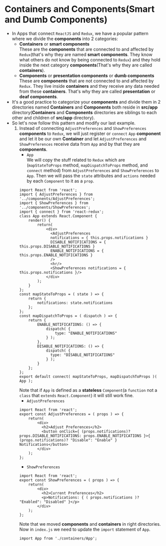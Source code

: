 # Containers and Components(Smart and Dumb Components)
* In Apps that connect ` ReactJS ` and ` Redux `, we have a popular pattern where we divide the **components** into 2 categories:
    * **Containers** or **smart components**  
    These are the **components** that are connected to and affected by ` Redux `(that's why they are named **smart components**. They know what others do not know by being connected to ` Redux `) and they hold inside the next category **components**(That's why they are called **containers**).
    * **Components** or **presentation components** or **dumb components**  
    These are **components** that are not connected to and affected by ` Redux `. They live inside **containers** and they receive any data needed from these **containers**. That's why they are called **presentation** or **deaf components**.
* It's a good practice to categorize your **components** and divide them in 2 directories named **Containers** and **Components** both reside in **src/app** directory(**Containers** and **Components** directories are siblings to each other and children of **src/app** directory).
* So let's now follow this pattern and modify our last example.
    1. Instead of connecting ` AdjustPreferences ` and ` ShowPreferences ` **components** to ` Redux `, we will just register or ` connect ` ` App ` **component** and let it be our own **Container** and let ` AdjustPreferences ` and ` ShowPreferences ` receive data from ` App ` and by that they are **components**.
        * ` App `  
        We will copy the stuff related to ` Redux ` which are (` mapStateToProps ` method, ` mapDispatchToProps ` method, and ` connect ` method) from ` AdjustPreferences ` and ` ShowPreferences ` to ` App `. Then we will pass the ` state ` attributes and ` actions ` needed by each ` Component ` to it as a ` prop `.
        ```
        import React from 'react';
        import { AdjustPreferences } from '../components/AdjustPreferences';
        import { ShowPreferences } from '../components/ShowPreferences';
        import { connect } from 'react-redux';
        class App extends React.Component {
            render() {
                return(
                    <div>
                      <AdjustPreferences
                      notifications = { this.props.notifications }
                      DISABLE_NOTIFICATIONS = { this.props.DISABLE_NOTIFICATIONS }
                      ENABLE_NOTIFICATIONS = { this.props.ENABLE_NOTIFICATIONS }
                      />
                      <hr/>
                      <ShowPreferences notifications = { this.props.notifications }/>
                    </div>
                );
            }
        };
        const mapStateToProps = ( state ) => {
            return {
                notifications: state.notifications
            };
        };
        const mapDispatchToProps = ( dispatch ) => {
            return {
                ENABLE_NOTIFICATIONS: () => {
                    dispatch( {
                        type: "ENABLE_NOTIFICATIONS"
                    } );
                },
                DISABLE_NOTIFICATIONS: () => {
                    dispatch( {
                      type: "DISABLE_NOTIFICATIONS"
                    } );
                }
            };
        };
        export default connect( mapStateToProps, mapDispatchToProps )( App );
        ```
        Note that if ` App ` is defined as a **stateless** ` Component `(a ` function ` not a ` class ` that ` extends ` ` React.Component `) it will still work fine.
        * ` AdjustPreferences `
        ```
        import React from 'react';
        export const AdjustPreferences = ( props ) => {
            return(
                <div>
                  <h2>Adjust Preferences</h2>
                  <button onClick={ (props.notifications)? props.DISABLE_NOTIFICATIONS: props.ENABLE_NOTIFICATIONS }>{ (props.notifications)? "Disable": "Enable" } Notifications</button>
                </div>
            );
        };
        ```
        * ` ShowPreferences `
        ```
        import React from 'react';
        export const ShowPreferences = ( props ) => {
            return(
                <div>
                  <h2>Current Preferences</h2>
                  <p>Notifications: { ( props.notifications )? "Enabled": "Disabled" }</p>
                </div>
            );
        };
        ```
        Note that we moved **components** and **containers** in right directories. Now in ` index.js ` we need to update the ` import ` statement of ` App `.
        ```
        import App from './containers/App';
        ```
